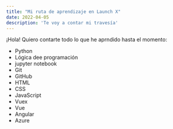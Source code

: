 ```yaml
---
title: "Mi ruta de aprendizaje en Launch X"
date: 2022-04-05
description: 'Te voy a contar mi travesía'
---
```


¡Hola! Quiero contarte todo lo que he aprndido hasta el momento:
- Python
- Lógica dee programación
- jupyter notebook
- Git
- GitHub
- HTML
- CSS
- JavaScript
- Vuex
- Vue
- Angular
- Azure
